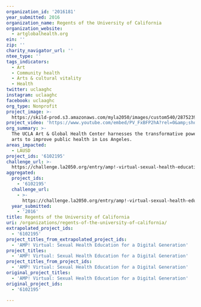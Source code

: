 ```yaml
---
organization_id: '2016181'
year_submitted: 2016
organization_name: Regents of the University of California
organization_website:
  - artglobalhealth.org
ein: ''
zip: ''
charity_navigator_url: ''
ntee_type: ''
tags_indicators:
  - Art
  - Community health
  - Arts & cultural vitality
  - Health
twitter: uclaaghc
instagram: uclaaghc
facebook: uclaaghc
org_type: Nonprofit
project_image: >-
  https://skild-prod.s3.amazonaws.com/myla2050/images/custom540/2875239905741-team91.jpg
project_video: 'https://www.youtube.com/embed/PV_FxBFP2hA?rel=0&amp;showinfo=0'
org_summary: >-
  The UCLA Art & Global Health Center harnesses the transformative power of the
  arts to improve public health in Los Angeles.
areas_impacted:
  - LAUSD
project_ids: '6102195'
challenge_url: >-
  https://challenge.la2050.org/entry/amp!-virtual-sexual-health-education-for-a-digital-generation
aggregated:
  project_ids:
    - '6102195'
  challenge_url:
    - >-
      https://challenge.la2050.org/entry/amp!-virtual-sexual-health-education-for-a-digital-generation
  year_submitted:
    - '2016'
title: Regents of the University of California
uri: /organizations/regents-of-the-university-of-california/
extrapolated_project_ids:
  - '6102195'
project_titles_from_extrapolated_project_ids:
  - 'AMP! Virtual: Sexual Health Education for a Digital Generation'
project_titles:
  - 'AMP! Virtual: Sexual Health Education for a Digital Generation'
project_titles_from_project_ids:
  - 'AMP! Virtual: Sexual Health Education for a Digital Generation'
original_project_titles:
  - 'AMP! Virtual: Sexual Health Education for a Digital Generation'
original_project_ids:
  - '6102195'

---
```

